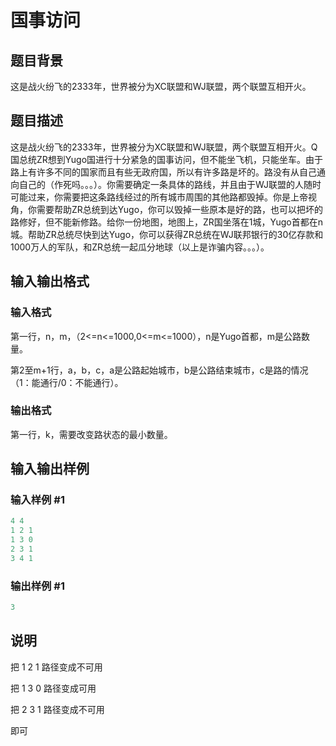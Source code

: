 # 国事访问

## 题目背景

这是战火纷飞的2333年，世界被分为XC联盟和WJ联盟，两个联盟互相开火。

## 题目描述

这是战火纷飞的2333年，世界被分为XC联盟和WJ联盟，两个联盟互相开火。Q国总统ZR想到Yugo国进行十分紧急的国事访问，但不能坐飞机，只能坐车。由于路上有许多不同的国家而且有些无政府国，所以有许多路是坏的。路没有从自己通向自己的（作死吗。。。）。你需要确定一条具体的路线，并且由于WJ联盟的人随时可能过来，你需要把这条路线经过的所有城市周围的其他路都毁掉。你是上帝视角，你需要帮助ZR总统到达Yugo，你可以毁掉一些原本是好的路，也可以把坏的路修好，但不能新修路。给你一份地图，地图上，ZR国坐落在1城，Yugo首都在n城。帮助ZR总统尽快到达Yugo，你可以获得ZR总统在WJ联邦银行的30亿存款和1000万人的军队，和ZR总统一起瓜分地球（以上是诈骗内容。。。）。

## 输入输出格式

### 输入格式

第一行，n，m，（2<=n<=1000,0<=m<=1000），n是Yugo首都，m是公路数量。

第2至m+1行，a，b，c，a是公路起始城市，b是公路结束城市，c是路的情况（1：能通行/0：不能通行）。

### 输出格式

第一行，k，需要改变路状态的最小数量。

## 输入输出样例

### 输入样例 #1

```cpp
4 4
1 2 1
1 3 0
2 3 1
3 4 1
```


### 输出样例 #1

```cpp
3

```
## 说明

把 1 2 1 路径变成不可用

把 1 3 0 路径变成可用

把 2 3 1 路径变成不可用

即可

